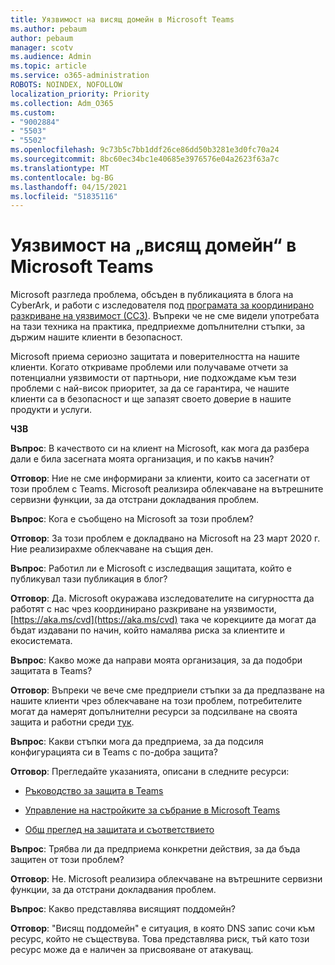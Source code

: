 ```yaml
---
title: Уязвимост на висящ домейн в Microsoft Teams
ms.author: pebaum
author: pebaum
manager: scotv
ms.audience: Admin
ms.topic: article
ms.service: o365-administration
ROBOTS: NOINDEX, NOFOLLOW
localization_priority: Priority
ms.collection: Adm_O365
ms.custom:
- "9002884"
- "5503"
- "5502"
ms.openlocfilehash: 9c73b5c7bb1ddf26ce86dd50b3281e3d0fc70a24
ms.sourcegitcommit: 8bc60ec34bc1e40685e3976576e04a2623f63a7c
ms.translationtype: MT
ms.contentlocale: bg-BG
ms.lasthandoff: 04/15/2021
ms.locfileid: "51835116"
---
```

# <a name="microsoft-teams-dangling-domain-vulnerability"></a>Уязвимост на „висящ домейн“ в Microsoft Teams

Microsoft разгледа проблема, обсъден в публикацията в блога на CyberArk, и работи с изследователя под [програмата за координирано разкриване на уязвимост (ССЗ)](https://aka.ms/cvd). Въпреки че не сме видели употребата на тази техника на практика, предприехме допълнителни стъпки, за държим нашите клиенти в безопасност.

Microsoft приема сериозно защитата и поверителността на нашите клиенти. Когато откриваме проблеми или получаваме отчети за потенциални уязвимости от партньори, ние подхождаме към тези проблеми с най-висок приоритет, за да се гарантира, че нашите клиенти са в безопасност и ще запазят своето доверие в нашите продукти и услуги.

**ЧЗВ**

**Въпрос**: В качеството си на клиент на Microsoft, как мога да разбера дали е била засегната моята организация, и по какъв начин?

**Отговор**: Ние не сме информирани за клиенти, които са засегнати от този проблем с Teams. Microsoft реализира облекчаване на вътрешните сервизни функции, за да отстрани докладвания проблем.

**Въпрос**: Кога е съобщено на Microsoft за този проблем?

**Отговор**: За този проблем е докладвано на Microsoft на 23 март 2020 г. Ние реализирахме облекчаване на същия ден.

**Въпрос**: Работил ли е Microsoft с изследващия защитата, който е публикувал тази публикация в блог?

**Отговор**: Да. Microsoft окуражава изследователите на сигурността да работят с нас чрез координирано разкриване на уязвимости, [https://aka.ms/cvd](https://aka.ms/cvd) така че корекциите да могат да бъдат издавани по начин, който намалява риска за клиентите и екосистемата.  

**Въпрос**: Какво може да направи моята организация, за да подобри защитата в Teams?  

**Отговор**: Въпреки че вече сме предприели стъпки за да предпазване на нашите клиенти чрез облекчаване на този проблем, потребителите могат да намерят допълнителни ресурси за подсилване на своята защита и работни среди [тук](https://www.microsoft.com/microsoft-365/blog/2020/04/06/it-professionals-privacy-security-microsoft-teams/).  

**Въпрос**: Какви стъпки мога да предприема, за да подсиля конфигурацията си в Teams с по-добра защита?

**Отговор**: Прегледайте указанията, описани в следните ресурси: 

- [Ръководство за защита в Teams](https://docs.microsoft.com/microsoftteams/teams-security-guide)

- [Управление на настройките за събрание в Microsoft Teams](https://docs.microsoft.com/microsoftteams/meeting-settings-in-teams)

- [Общ преглед на защитата и съответствието](https://docs.microsoft.com/microsoftteams/security-compliance-overview)

**Въпрос**: Трябва ли да предприема конкретни действия, за да бъда защитен от този проблем?

**Отговор**: Не. Microsoft реализира облекчаване на вътрешните сервизни функции, за да отстрани докладвания проблем.

**Въпрос**: Какво представлява висящият поддомейн?

**Отговор**: "Висящ поддомейн" е ситуация, в която DNS запис сочи към ресурс, който не съществува.  Това представлява риск, тъй като този ресурс може да е наличен за присвояване от атакуващ.
